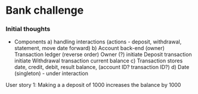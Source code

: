 # Bank challenge

### Initial thoughts
- Components
a) handling interactions (actions - deposit, withdrawal, statement, move date forward)
b) Account back-end (owner)
      Transaction ledger (reverse order)
      Owner (?)
      initiate Deposit transaction
      initiate Withdrawal transaction
      current balance
c) Transaction
      stores date, credit, debit, result balance, (account ID? transaction ID?)
d) Date (singleton) - under interaction


User story 1: Making a a deposit of 1000 increases the balance by 1000
